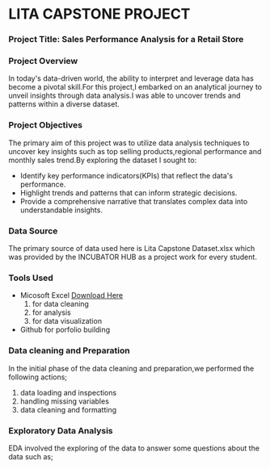 # LITA CAPSTONE PROJECT

### Project Title: Sales Performance Analysis for a Retail Store 

### Project Overview

In today's data-driven world, the ability to interpret and leverage data has become a pivotal skill.For this project,I embarked on an analytical journey to unveil insights through data analysis.I was able to uncover trends and patterns within a diverse dataset.

### Project Objectives

The primary aim of this project was to utilize data analysis techniques to uncover key insights such as top selling products,regional performance and monthly sales trend.By exploring the dataset I sought to:

- Identify key performance indicators(KPIs) that reflect the data's performance.
- Highlight trends and patterns that can inform strategic decisions.
- Provide a comprehensive narrative that translates complex data into understandable insights.

### Data Source
The primary source of data used here is Lita Capstone Dataset.xlsx which was provided by the INCUBATOR HUB as a project work for every student.

### Tools Used
- Micosoft Excel [Download Here](https://www.microsoft.com)
   1. for data cleaning
   2. for analysis 
   3. for data visualization
- Github for porfolio building

### Data cleaning and Preparation
In the initial phase of the data cleaning and preparation,we performed the following actions;
1. data loading and inspections
2. handling missing variables
3. data cleaning and formatting

### Exploratory Data Analysis
EDA involved the exploring of the data to answer some questions about the data such as;






